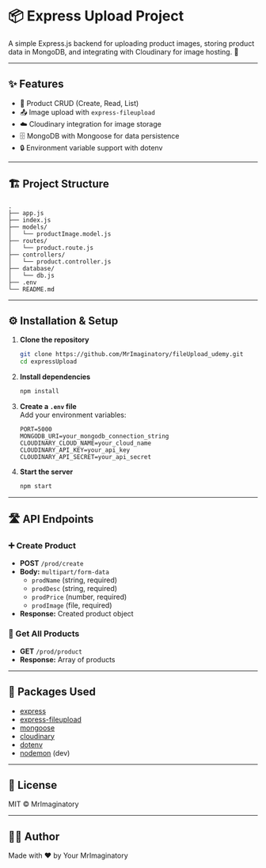 # 📦 Express Upload Project

A simple Express.js backend for uploading product images, storing product data in MongoDB, and integrating with Cloudinary for image hosting. 🚀

---

## ✨ Features

- 🛒 Product CRUD (Create, Read, List)
- 📤 Image upload with `express-fileupload`
- ☁️ Cloudinary integration for image storage
- 🗄️ MongoDB with Mongoose for data persistence
- 🔒 Environment variable support with dotenv

---

## 🏗️ Project Structure

```
.
├── app.js
├── index.js
├── models/
│   └── productImage.model.js
├── routes/
│   └── product.route.js
├── controllers/
│   └── product.controller.js
├── database/
│   └── db.js
├── .env
└── README.md
```

---

## ⚙️ Installation & Setup

1. **Clone the repository**
   ```bash
   git clone https://github.com/MrImaginatory/fileUpload_udemy.git
   cd expressUpload
   ```

2. **Install dependencies**
   ```bash
   npm install
   ```

3. **Create a `.env` file**  
   Add your environment variables:
   ```
   PORT=5000
   MONGODB_URI=your_mongodb_connection_string
   CLOUDINARY_CLOUD_NAME=your_cloud_name
   CLOUDINARY_API_KEY=your_api_key
   CLOUDINARY_API_SECRET=your_api_secret
   ```

4. **Start the server**
   ```bash
   npm start
   ```

---

## 🛣️ API Endpoints

### ➕ Create Product

- **POST** `/prod/create`
- **Body:** `multipart/form-data`
  - `prodName` (string, required)
  - `prodDesc` (string, required)
  - `prodPrice` (number, required)
  - `prodImage` (file, required)
- **Response:** Created product object

### 📄 Get All Products

- **GET** `/prod/product`
- **Response:** Array of products

---

## 🧩 Packages Used

- [express](https://www.npmjs.com/package/express)
- [express-fileupload](https://www.npmjs.com/package/express-fileupload)
- [mongoose](https://www.npmjs.com/package/mongoose)
- [cloudinary](https://www.npmjs.com/package/cloudinary)
- [dotenv](https://www.npmjs.com/package/dotenv)
- [nodemon](https://www.npmjs.com/package/nodemon) (dev)

---

## 📝 License

MIT © MrImaginatory

---

## 🙋‍♂️ Author

Made with ❤️ by Your MrImaginatory
